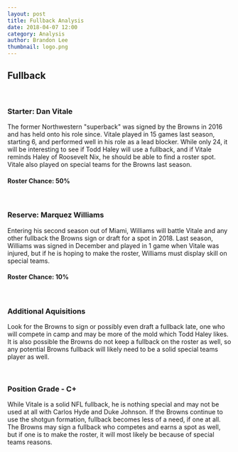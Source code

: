 ```yaml
---
layout: post
title: Fullback Analysis
date: 2018-04-07 12:00
category: Analysis
author: Brandon Lee
thumbnail: logo.png
---
```


## Fullback

<br>

### Starter: Dan Vitale

The former Northwestern "superback" was signed by the Browns in 2016 and has held onto his role since. Vitale played in 15 games last season, starting 6, and performed well in his role as a lead blocker. While only 24, it will be interesting to see if Todd Haley will use a fullback, and if Vitale reminds Haley of Roosevelt Nix, he should be able to find a roster spot. Vitale also played on special teams for the Browns last season.

#### Roster Chance: 50%

<br>

### Reserve: Marquez Williams

Entering his second season out of Miami, Williams will battle Vitale and any other fullback the Browns sign or draft for a spot in 2018. Last season, Williams was signed in December and played in 1 game when Vitale was injured, but if he is hoping to make the roster, Williams must display skill on special teams.

#### Roster Chance: 10%

<br>

### Additional Aquisitions

Look for the Browns to sign or possibly even draft a fullback late, one who will compete in camp and may be more of the mold which Todd Haley likes. It is also possible the Browns do not keep a fullback on the roster as well, so any potential Browns fullback will likely need to be a solid special teams player as well.

<br>

### Position Grade - C+

While Vitale is a solid NFL fullback, he is nothing special and may not be used at all with Carlos Hyde and Duke Johnson. If the Browns continue to use the shotgun formation, fullback becomes less of a need, if one at all. The Browns may sign a fullback who competes and earns a spot as well, but if one is to make the roster, it will most likely be because of special teams reasons.
